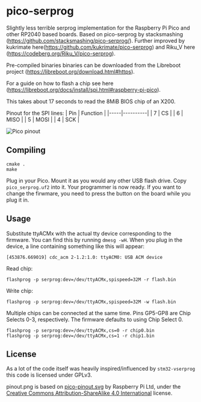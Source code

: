 # pico-serprog

Slightly less terrible serprog implementation for the Raspberry Pi Pico and
other RP2040 based boards. Based on
pico-serprog by stacksmashing (https://github.com/stacksmashing/pico-serprog/).
Further improved by kukrimate here(https://github.com/kukrimate/pico-serprog)
and Riku\_V here (https://codeberg.org/Riku_V/pico-serprog).

Pre-compiled binaries binaries can be downloaded from the
Libreboot project (https://libreboot.org/download.html#https).

For a guide on how to flash a chip see
here (https://libreboot.org/docs/install/spi.html#raspberry-pi-pico).

This takes about 17 seconds to read the 8MiB BIOS chip of an X200.

Pinout for the SPI lines:
| Pin | Function |
|-----|----------|
|  7  | CS       |
|  6  | MISO     |
|  5  | MOSI     |
|  4  | SCK      |

![Pico pinout](pinout.png)

## Compiling

```
cmake .
make
```

Plug in your Pico. Mount it as you would any other USB flash drive.
Copy `pico_serprog.uf2` into it. Your programmer is now ready.
If you want to change the firwmare, you need to press the button
on the board while you plug it in.

## Usage

Substitute ttyACMx with the actual tty device corresponding to the firmware.
You can find this by running `dmesg -wH`. When you plug in the device, a line
containing something like this will appear:

```
[453876.669019] cdc_acm 2-1.2:1.0: ttyACM0: USB ACM device
```


Read chip:

```
flashprog -p serprog:dev=/dev/ttyACMx,spispeed=32M -r flash.bin
```

Write chip:
```
flashprog -p serprog:dev=/dev/ttyACMx,spispeed=32M -w flash.bin
```

Multiple chips can be connected at the same time. Pins GP5-GP8 are Chip
Selects 0-3, respectively. The firmware defaults to using Chip Select 0.
```
flashprog -p serprog:dev=/dev/ttyACMx,cs=0 -r chip0.bin
flashprog -p serprog:dev=/dev/ttyACMx,cs=1 -r chip1.bin
```

## License

As a lot of the code itself was heavily inspired/influenced by `stm32-vserprog`
this code is licensed under GPLv3.

pinout.png is based on
[pico-pinout.svg](https://www.raspberrypi.com/documentation/microcontrollers/images/pico-pinout.svg)
by Raspberry Pi Ltd, under the
[Creative Commons Attribution-ShareAlike 4.0 International](https://creativecommons.org/licenses/by-sa/4.0/)
license.

